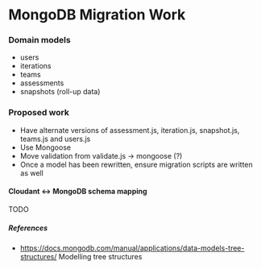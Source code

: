 # MongoDB Migration Work

### Domain models
- users
- iterations
- teams
- assessments
- snapshots (roll-up data)

### Proposed work
* Have alternate versions of assessment.js, iteration.js, snapshot.js, teams.js and users.js
* Use Mongoose
* Move validation from validate.js -> mongoose (?)
* Once a model has been rewritten, ensure migration scripts are written as well

#### Cloudant <-> MongoDB schema mapping
TODO

##### References
* <https://docs.mongodb.com/manual/applications/data-models-tree-structures/> Modelling tree structures